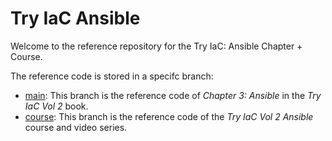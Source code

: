 # Try IaC Ansible

Welcome to the reference repository for the Try IaC: Ansible Chapter + Course. 

The reference code is stored in a specifc branch:

- [main](../../tree/main): This branch is the reference code of _Chapter 3: Ansible_ in the _Try IaC Vol 2_ book.
- [course](../../tree/course): This branch is the reference code of the _Try IaC Vol 2 Ansible_ course and video series.
